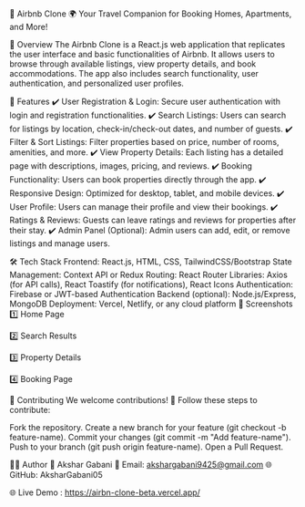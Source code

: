 🏡 Airbnb Clone
🌍 Your Travel Companion for Booking Homes, Apartments, and More!

🌟 Overview
The Airbnb Clone is a React.js web application that replicates the user interface and basic functionalities of Airbnb. It allows users to browse through available listings, view property details, and book accommodations. The app also includes search functionality, user authentication, and personalized user profiles.

📂 Features
✔️ User Registration & Login: Secure user authentication with login and registration functionalities.
✔️ Search Listings: Users can search for listings by location, check-in/check-out dates, and number of guests.
✔️ Filter & Sort Listings: Filter properties based on price, number of rooms, amenities, and more.
✔️ View Property Details: Each listing has a detailed page with descriptions, images, pricing, and reviews.
✔️ Booking Functionality: Users can book properties directly through the app.
✔️ Responsive Design: Optimized for desktop, tablet, and mobile devices.
✔️ User Profile: Users can manage their profile and view their bookings.
✔️ Ratings & Reviews: Guests can leave ratings and reviews for properties after their stay.
✔️ Admin Panel (Optional): Admin users can add, edit, or remove listings and manage users.

🛠️ Tech Stack
Frontend: React.js, HTML, CSS, TailwindCSS/Bootstrap
State Management: Context API or Redux
Routing: React Router
Libraries: Axios (for API calls), React Toastify (for notifications), React Icons
Authentication: Firebase or JWT-based Authentication
Backend (optional): Node.js/Express, MongoDB
Deployment: Vercel, Netlify, or any cloud platform
🎨 Screenshots
1️⃣ Home Page

2️⃣ Search Results

3️⃣ Property Details

4️⃣ Booking Page

🤝 Contributing
We welcome contributions! 🚀 Follow these steps to contribute:

Fork the repository.
Create a new branch for your feature (git checkout -b feature-name).
Commit your changes (git commit -m "Add feature-name").
Push to your branch (git push origin feature-name).
Open a Pull Request.

👨‍💻 Author
👤 Akshar Gabani
📧 Email: akshargabani9425@gmail.com
🌐 GitHub: AksharGabani05

🌐 Live Demo : https://airbn-clone-beta.vercel.app/
